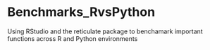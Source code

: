 # Benchmarks_RvsPython
Using RStudio and the reticulate package to benchamark important functions across R and Python environments
